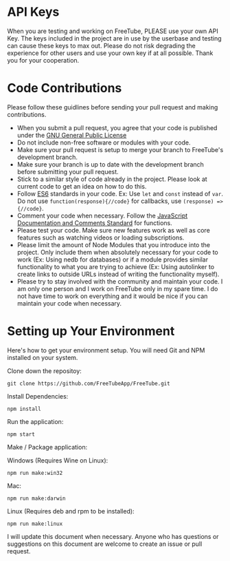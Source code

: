 # API Keys

When you are testing and working on FreeTube, PLEASE use your own API Key.  The keys included in the project are in use by the userbase and testing can cause these keys to max out.  Please do not risk degrading the experience for other users and use your own key if at all possible.  Thank you for your cooperation.

# Code Contributions

Please follow these guidlines before sending your pull request and making contributions.

* When you submit a pull request, you agree that your code is published under the [GNU General Public License](https://www.gnu.org/licenses/gpl.html)
* Do not include non-free software or modules with your code.
* Make sure your pull request is setup to merge your branch to FreeTube's development branch.
* Make sure your branch is up to date with the development branch before submitting your pull request.
* Stick to a similar style of code already in the project.  Please look at current code to get an idea on how to do this.
* Follow [ES6](http://es6-features.org/) standards in your code. Ex: Use `let` and `const` instead of `var`. Do not use `function(response){//code}` for callbacks, use `(response) => {//code}`.
* Comment your code when necessary.  Follow the [JavaScript Documentation and Comments Standard](https://www.drupal.org/docs/develop/standards/javascript/javascript-api-documentation-and-comment-standards) for functions.
* Please test your code.  Make sure new features work as well as core features such as watching videos or loading subscriptions.
* Please limit the amount of Node Modules that you introduce into the project.  Only include them when absolutely necessary for your code to work (Ex: Using nedb for databases) or if a module provides similar functionality to what you are trying to achieve (Ex: Using autolinker to create links to outside URLs instead of writing the functionality myself).
* Please try to stay involved with the community and maintain your code.  I am only one person and I work on FreeTube only in my spare time.  I do not have time to work on everything and it would be nice if you can maintain your code when necessary.

# Setting up Your Environment

Here's how to get your environment setup.  You will need Git and NPM installed on your system.

Clone down the repositoy:
```
git clone https://github.com/FreeTubeApp/FreeTube.git
```

Install Dependencies:
```
npm install
```

Run the application:
```
npm start
```

Make / Package application:

Windows (Requires Wine on Linux):
```
npm run make:win32
```

Mac:
```
npm run make:darwin
```

Linux (Requires deb and rpm to be installed):
```
npm run make:linux
```

I will update this document when necessary.  Anyone who has questions or suggestions on this document are welcome to create an issue or pull request.
